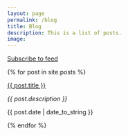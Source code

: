 ```yaml
---
layout: page
permalink: /blog
title: Blog
description: This is a list of posts.
image: 
---
```

<a class="button" href="{{ site.baseurl }}/feed.xml" target="_blank">Subscribe to feed</a>

{% for post in site.posts %}
  <div class="blog-item">
    <a class="post-link" href="{{ post.url | prepend: site.baseurl | prepend: site.url }}">{{ post.title }}</a>
    <p class="meta"><i>{{ post.description }}</i></p>
    <p class="meta">{{ post.date | date_to_string }}</p>
  </div>
{% endfor %}